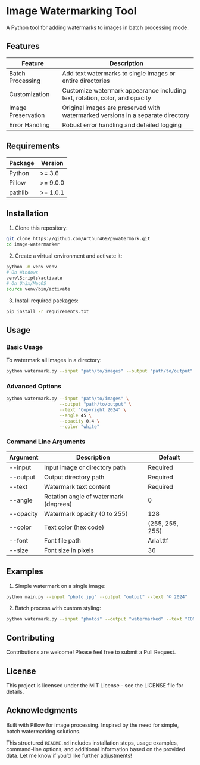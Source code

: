 # Image Watermarking Tool

A Python tool for adding watermarks to images in batch processing mode.

## Features

| Feature            | Description                                                                  |
|--------------------|------------------------------------------------------------------------------|
| Batch Processing   | Add text watermarks to single images or entire directories                   |
| Customization      | Customize watermark appearance including text, rotation, color, and opacity |
| Image Preservation | Original images are preserved with watermarked versions in a separate directory |
| Error Handling     | Robust error handling and detailed logging                                  |

## Requirements

| Package  | Version |
|----------|---------|
| Python   | >= 3.6  |
| Pillow   | >= 9.0.0 |
| pathlib  | >= 1.0.1 |

## Installation

1. Clone this repository:
```bash
git clone https://github.com/Arthur469/pywatermark.git
cd image-watermarker
```
   
2. Create a virtual environment and activate it:

```bash
python -m venv venv
# On Windows
venv\Scripts\activate
# On Unix/MacOS
source venv/bin/activate
```

3. Install required packages:

```bash
pip install -r requirements.txt
```

## Usage
### Basic Usage
To watermark all images in a directory:

```bash
python watermark.py --input "path/to/images" --output "path/to/output" --text "My Watermark"
```

### Advanced Options
```bash
python watermark.py --input "path/to/images" \
                    --output "path/to/output" \
                    --text "Copyright 2024" \
                    --angle 45 \
                    --opacity 0.4 \
                    --color "white"
```

### Command Line Arguments 
| Argument | Description | Default |
|-----------|---------------------------------------|-------------|
| --input | Input image or directory path | Required|
| --output | Output directory path | Required|
| --text | Watermark text content | Required|
| --angle | Rotation angle of watermark (degrees) | 0 |
| --opacity | Watermark opacity (0 to 255) | 128 |
| --color | Text color (hex code) | (255, 255, 255) |
| --font | Font file path | Arial.ttf |
| --size | Font size in pixels | 36 |

## Examples
1. Simple watermark on a single image:

```bash
python main.py --input "photo.jpg" --output "output" --text "© 2024"
```

2. Batch process with custom styling:

```bash
python watermark.py --input "photos" --output "watermarked" --text "CONFIDENTIAL" --angle 45 --color "red" --opacity 0.3
```

## Contributing
Contributions are welcome! Please feel free to submit a Pull Request.

## License
This project is licensed under the MIT License - see the LICENSE file for details.

## Acknowledgments
Built with Pillow for image processing.
Inspired by the need for simple, batch watermarking solutions.

This structured `README.md` includes installation steps, usage examples, command-line options, and additional information based on the provided data. Let me know if you’d like further adjustments!
